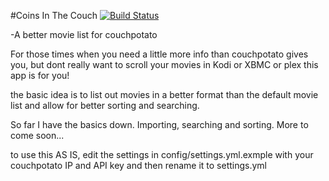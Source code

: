 #Coins In The Couch [![Build Status](https://travis-ci.org/djbartos93/Coins-in-the-couch.svg?branch=master)](https://travis-ci.org/djbartos93/Coins-in-the-couch)

-A better movie list for couchpotato

For those times when you need a little more info than couchpotato gives you, but dont really want to scroll your movies in Kodi or XBMC or plex this app is for you!

the basic idea is to list out movies in a better format than the default movie list and allow for better sorting and searching.

So far I have the basics down. Importing, searching and sorting. More to come soon...

to use this AS IS, edit the settings in config/settings.yml.exmple with your couchpotato IP and API key and then rename it to settings.yml
